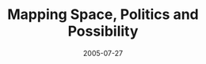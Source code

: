 ---
date: 2005-07-27
title: "Mapping Space, Politics and Possibility"
source: worldchanging.com
sourceUrl: https://worldchanging.com/archives/003199.html
pdfLink: 20050727-borner-exhibit-worldchanging.pdf
---